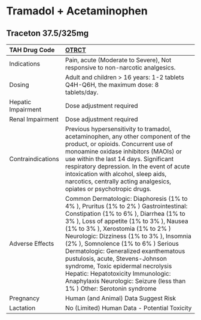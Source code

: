 # Tramadol + Acetaminophen

## Traceton 37.5/325mg

| TAH Drug Code      | [OTRCT](https://www.tahsda.org.tw/drugs/hissearch.php?drug_code=OTRCT)                                                                                                                                                                                                                                                                                                                                                                                                                                                         |
|:-------------------|:-------------------------------------------------------------------------------------------------------------------------------------------------------------------------------------------------------------------------------------------------------------------------------------------------------------------------------------------------------------------------------------------------------------------------------------------------------------------------------------------------------------------------------|
| Indications        | Pain, acute (Moderate to Severe), Not responsive to non-narcotic analgesics.                                                                                                                                                                                                                                                                                                                                                                                                                                                   |
| Dosing             | Adult and children > 16 years: 1-2 tablets Q4H-Q6H, the maximum dose: 8 tablets/day.                                                                                                                                                                                                                                                                                                                                                                                                                                           |
| Hepatic Impairment | Dose adjustment required                                                                                                                                                                                                                                                                                                                                                                                                                                                                                                       |
| Renal Impairment   | Dose adjustment required                                                                                                                                                                                                                                                                                                                                                                                                                                                                                                       |
| Contraindications  | Previous hypersensitivity to tramadol, acetaminophen, any other component of the product, or opioids. Concurrent use of monoamine oxidase inhibitors (MAOIs) or use within the last 14 days. Significant respiratory depression. In the event of acute intoxication with alcohol, sleep aids, narcotics, centrally acting analgesics, opiates or psychotropic drugs.                                                                                                                                                           |
| Adverse Effects    | Common Dermatologic: Diaphoresis (1% to 4% ), Pruritus (1% to 2% ) Gastrointestinal: Constipation (1% to 6% ), Diarrhea (1% to 3% ), Loss of appetite (1% to 3% ), Nausea (1% to 3% ), Xerostomia (1% to 2% ) Neurologic: Dizziness (1% to 3% ), Insomnia (2% ), Somnolence (1% to 6% ) Serious Dermatologic: Generalized exanthematous pustulosis, acute, Stevens-Johnson syndrome, Toxic epidermal necrolysis Hepatic: Hepatotoxicity Immunologic: Anaphylaxis Neurologic: Seizure (less than 1% ) Other: Serotonin syndrome |
| Pregnancy          | Human (and Animal) Data Suggest Risk                                                                                                                                                                                                                                                                                                                                                                                                                                                                                           |
| Lactation          | No (Limited) Human Data - Potential Toxicity                                                                                                                                                                                                                                                                                                                                                                                                                                                                                   |

